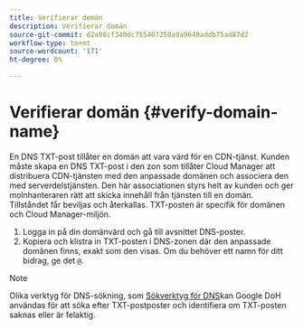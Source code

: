 ```yaml
---
title: Verifierar domän
description: Verifierar domän
source-git-commit: d2a98cf340dc755407250a9a9649addb75ad87d2
workflow-type: tm+mt
source-wordcount: '171'
ht-degree: 0%

---
```



# Verifierar domän {#verify-domain-name}

En DNS TXT-post tillåter en domän att vara värd för en CDN-tjänst. Kunden måste skapa en DNS TXT-post i den zon som tillåter Cloud Manager att distribuera CDN-tjänsten med den anpassade domänen och associera den med serverdelstjänsten. Den här associationen styrs helt av kunden och ger molnhanteraren rätt att skicka innehåll från tjänsten till en domän. Tillståndet får beviljas och återkallas. TXT-posten är specifik för domänen och Cloud Manager-miljön.

1. Logga in på din domänvärd och gå till avsnittet DNS-poster.
1. Kopiera och klistra in TXT-posten i DNS-zonen där den anpassade domänen finns, exakt som den visas. Om du behöver ett namn för ditt bidrag, ge det `@`.

>[!NOTE]
>Olika verktyg för DNS-sökning, som [Sökverktyg för DNS](https://www.ultratools.com/tools/dnsLookup)kan Google DoH användas för att söka efter TXT-postposter och identifiera om TXT-posten saknas eller är felaktig.

